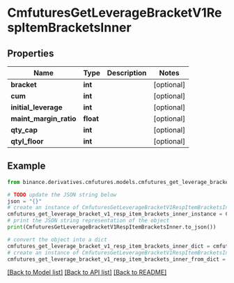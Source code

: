 # CmfuturesGetLeverageBracketV1RespItemBracketsInner


## Properties

Name | Type | Description | Notes
------------ | ------------- | ------------- | -------------
**bracket** | **int** |  | [optional] 
**cum** | **int** |  | [optional] 
**initial_leverage** | **int** |  | [optional] 
**maint_margin_ratio** | **float** |  | [optional] 
**qty_cap** | **int** |  | [optional] 
**qtyl_floor** | **int** |  | [optional] 

## Example

```python
from binance.derivatives.cmfutures.models.cmfutures_get_leverage_bracket_v1_resp_item_brackets_inner import CmfuturesGetLeverageBracketV1RespItemBracketsInner

# TODO update the JSON string below
json = "{}"
# create an instance of CmfuturesGetLeverageBracketV1RespItemBracketsInner from a JSON string
cmfutures_get_leverage_bracket_v1_resp_item_brackets_inner_instance = CmfuturesGetLeverageBracketV1RespItemBracketsInner.from_json(json)
# print the JSON string representation of the object
print(CmfuturesGetLeverageBracketV1RespItemBracketsInner.to_json())

# convert the object into a dict
cmfutures_get_leverage_bracket_v1_resp_item_brackets_inner_dict = cmfutures_get_leverage_bracket_v1_resp_item_brackets_inner_instance.to_dict()
# create an instance of CmfuturesGetLeverageBracketV1RespItemBracketsInner from a dict
cmfutures_get_leverage_bracket_v1_resp_item_brackets_inner_from_dict = CmfuturesGetLeverageBracketV1RespItemBracketsInner.from_dict(cmfutures_get_leverage_bracket_v1_resp_item_brackets_inner_dict)
```
[[Back to Model list]](../README.md#documentation-for-models) [[Back to API list]](../README.md#documentation-for-api-endpoints) [[Back to README]](../README.md)


